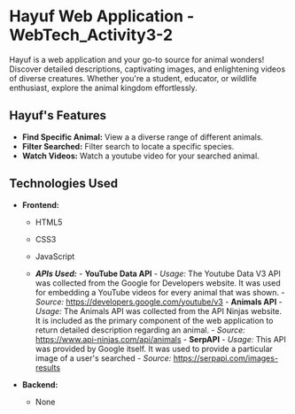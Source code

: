 # Hayuf Web Application - WebTech_Activity3-2

Hayuf is a web application and your go-to source for animal wonders!
Discover detailed descriptions, captivating images, and enlightening
videos of diverse creatures. Whether you're a student, educator, or
wildlife enthusiast, explore the animal kingdom effortlessly.

## Hayuf's Features

- **Find Specific Animal:** View a a diverse range of different animals.
- **Filter Searched:** Filter search to locate a specific species.
- **Watch Videos:** Watch a youtube video for your searched animal.

## Technologies Used

- **Frontend:**
  - HTML5
  - CSS3
  - JavaScript

  - ***APIs Used:***
        - **YouTube Data API**
          - *Usage:* The Youtube Data V3 API was collected from the Google for Developers website.
        It was used for embedding a YouTube videos for every animal that was shown.
          - *Source:* https://developers.google.com/youtube/v3
        - **Animals API**
          - *Usage:* The Animals API was collected from the API Ninjas website.
          It is included as the primary component of the web application to return detailed description
          regarding an animal.
          - *Source:* https://www.api-ninjas.com/api/animals
        - **SerpAPI**
          - *Usage:* This API was provided by Google itself. It was used to provide a particular
          image of a user's searched
          - *Source:* https://serpapi.com/images-results

- **Backend:**
  - None


